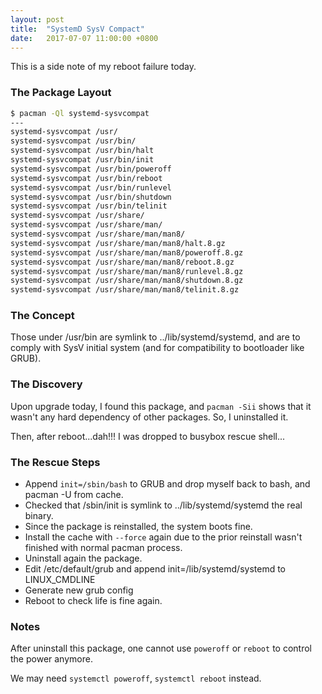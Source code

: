 ```yaml
---
layout: post
title:  "SystemD SysV Compact"
date:   2017-07-07 11:00:00 +0800
---
```


This is a side note of my reboot failure today.


### The Package Layout

```bash
$ pacman -Ql systemd-sysvcompat
---
systemd-sysvcompat /usr/
systemd-sysvcompat /usr/bin/
systemd-sysvcompat /usr/bin/halt
systemd-sysvcompat /usr/bin/init
systemd-sysvcompat /usr/bin/poweroff
systemd-sysvcompat /usr/bin/reboot
systemd-sysvcompat /usr/bin/runlevel
systemd-sysvcompat /usr/bin/shutdown
systemd-sysvcompat /usr/bin/telinit
systemd-sysvcompat /usr/share/
systemd-sysvcompat /usr/share/man/
systemd-sysvcompat /usr/share/man/man8/
systemd-sysvcompat /usr/share/man/man8/halt.8.gz
systemd-sysvcompat /usr/share/man/man8/poweroff.8.gz
systemd-sysvcompat /usr/share/man/man8/reboot.8.gz
systemd-sysvcompat /usr/share/man/man8/runlevel.8.gz
systemd-sysvcompat /usr/share/man/man8/shutdown.8.gz
systemd-sysvcompat /usr/share/man/man8/telinit.8.gz
```

### The Concept

Those under /usr/bin are symlink to ../lib/systemd/systemd, and are to comply with SysV initial system (and for compatibility to bootloader like GRUB).

### The Discovery

Upon upgrade today, I found this package, and `pacman -Sii` shows that it wasn't any hard dependency of other packages. So, I uninstalled it.

Then, after reboot...dah!!! I was dropped to busybox rescue shell...

### The Rescue Steps

- Append `init=/sbin/bash` to GRUB and drop myself back to bash, and pacman -U from cache.
- Checked that /sbin/init is symlink to ../lib/systemd/systemd the real binary.
- Since the package is reinstalled, the system boots fine.
- Install the cache with `--force` again due to the prior reinstall wasn't finished with normal pacman process.
- Uninstall again the package.
- Edit /etc/default/grub and append init=/lib/systemd/systemd to LINUX_CMDLINE
- Generate new grub config
- Reboot to check life is fine again.

### Notes

After uninstall this package, one cannot use `poweroff` or `reboot` to control the power anymore.

We may need `systemctl poweroff`, `systemctl reboot` instead.

